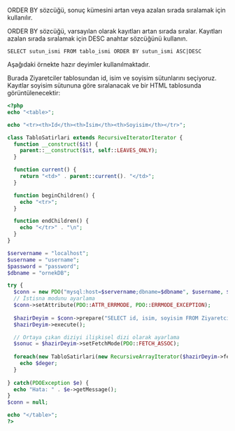 ORDER BY sözcüğü, sonuç kümesini artan veya azalan sırada sıralamak için kullanılır.

ORDER BY sözcüğü, varsayılan olarak kayıtları artan sırada sıralar. Kayıtları azalan sırada sıralamak için DESC anahtar sözcüğünü kullanın.

```MySQL
SELECT sutun_ismi FROM tablo_ismi ORDER BY sutun_ismi ASC|DESC 
```

Aşağıdaki örnekte hazır deyimler kullanılmaktadır.

Burada Ziyaretciler tablosundan id, isim ve soyisim sütunlarını seçiyoruz. Kayıtlar soyisim sütununa göre sıralanacak ve bir HTML tablosunda görüntülenecektir:

```PHP title:'PDO ile MySQL verileri sıralama + Hazır Deyimler'
<?php
echo "<table>";

echo "<tr><th>Id</th><th>İsim</th><th>Soyisim</th></tr>";

class TabloSatirlari extends RecursiveIteratorIterator {
  function __construct($it) {
    parent::__construct($it, self::LEAVES_ONLY);
  }

  function current() {
    return "<td>" . parent::current(). "</td>";
  }

  function beginChildren() {
    echo "<tr>";
  }

  function endChildren() {
    echo "</tr>" . "\n";
  }
}

$servername = "localhost";
$username = "username";
$password = "password";
$dbname = "ornekDB";

try {
  $conn = new PDO("mysql:host=$servername;dbname=$dbname", $username, $password);
  // İstisna modunu ayarlama
  $conn->setAttribute(PDO::ATTR_ERRMODE, PDO::ERRMODE_EXCEPTION);
  
  $hazirDeyim = $conn->prepare("SELECT id, isim, soyisim FROM Ziyaretciler ORDER BY soyisim");
  $hazirDeyim->execute();

  // Ortaya çıkan diziyi ilişkisel dizi olarak ayarlama
  $sonuc = $hazirDeyim->setFetchMode(PDO::FETCH_ASSOC);
  
  foreach(new TabloSatirlari(new RecursiveArrayIterator($hazirDeyim->fetchAll())) as $anahtar=>$deger) {
    echo $deger;
  }
  
} catch(PDOException $e) {
  echo "Hata: " . $e->getMessage();
}
$conn = null;

echo "</table>";
?>
```